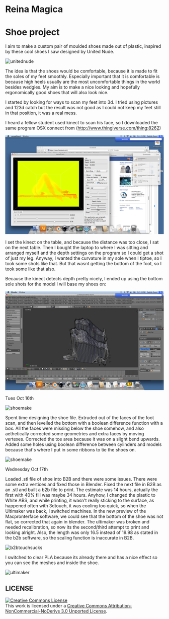 # Reina Magica
# Shoe project

I aim to make a custom pair of moulded shoes made out of plastic, inspired by these cool shoes I saw designed by United Nude.

![unitednude](http://uk.dutchdesigninchina.com/wp-content/uploads/United-Nude-2-240x240.jpg)

The idea is that the shoes would be comfortable, because it is made to fit the soles of my feet smoothly.  Especially important that it is comfortable is because high heels usually are the most uncomfortable things in the world besides wedgies.  My aim is to make a nice looking and hopefully ergonomically good shoes that will also look nice.

I started by looking for ways to scan my feet into 3d.  I tried using pictures and 123d catch but the result was not good as I could not keep my feet still in that position, it was a real mess.

I heard a fellow student used kinect to scan his face, so I downloaded the same program OSX connect from (http://www.thingiverse.com/thing:8262)

![kinect](https://github.com/DigitalFabricationStudio/Project_0.2/blob/master/reina.magica/shoes/screenshotkinect.png)

I set the kinect on the table, and because the distance was too close, I sat on the next table.  Then I bought the laptop to where I was sitting and arranged myself and the depth settings on the program so I could get a shot of just my leg.  Anyway, I wanted the curvature in my sole when I tiptoe, so I took some shots like that.  But that wasnt getting the bottom of the foot, so I took some like that also.

Because the kinect detects depth pretty nicely, I ended up using the bottom sole shots for the model I will base my shoes on:

![feet](https://github.com/DigitalFabricationStudio/Project_0.2/blob/master/reina.magica/shoes/screenshotfeet.png)


Tues Oct 16th

![shoemake](https://www.dropbox.com/s/6djmtwziqbv3c3u/Screen%20shot%202012-10-16%20at%203.18.49%20PM.png)

Spent time designing the shoe file.  Extruded out of the faces of the foot scan, and then levelled the bottom with a boolean difference function with a box.  All the faces were missing below the shoe somehow, and also aethetically corrected some geometries and extra faces by moving vertexes.  Corrected the toe area because it was on a slight bend upwards.  Added some holes using boolean difference between cylinders and models because that's where I put in some ribbons to tie the shoes on.

![shoemake](https://www.dropbox.com/s/adhaf34va63823h/Screen%20shot%202012-10-16%20at%204.36.52%20PM.png)

Wednesday Oct 17th

Loaded .stl file of shoe into B2B and there were some issues.  There were some extra vertices and fixed those in Blender.  Fixed the next file in B2B as an .stl and built a b2b file to print.  The estimate was 14 hours, actually the first with 40% fill was maybe 34 hours.  Anyhow, I changed the plastic to White ABS, and while printing, it wasn't really sticking to the surface, as happened often with 3dtouch, it was cooling too quick, so when the Ultimaker was back, I switched machines. In the new preview of the Macpronterface software, we could see that the bottom of the shoe was not flat, so corrected that again in blender.  The ultimaker was broken and needed recalibration, so now its the second/third attempt to print and looking alright. Also, the length was only 16.5 instead of 19.98 as stated in the b2b software, so the scaling function is inaccurate in B2B. 


![b2btouchsucks](http://farm9.staticflickr.com/8193/8096917823_82ee505c57_z.jpg)

I switched to clear PLA because its already there and has a nice effect so you can see the meshes and inside the shoe.

![ultimaker](http://farm9.staticflickr.com/8193/8096917105_a7ae74c27c_z.jpg)

## LICENSE
<a rel="license" href="http://creativecommons.org/licenses/by-nc-nd/3.0/deed.en_US"><img alt="Creative Commons License" style="border-width:0" src="http://i.creativecommons.org/l/by-nc-nd/3.0/88x31.png" /></a><br />This work is licensed under a <a rel="license" href="http://creativecommons.org/licenses/by-nc-nd/3.0/deed.en_US">Creative Commons Attribution-NonCommercial-NoDerivs 3.0 Unported License</a>.